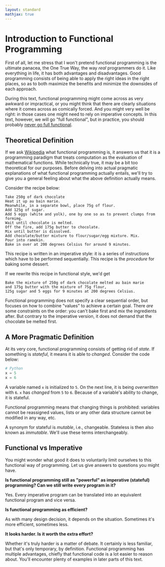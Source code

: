 ```yaml
---
layout: standard
mathjax: true
---
```

# Introduction to Functional Programming

First of all, let me stress that I won't pretend functional programming
is the ultimate panacea, the One True Way, the way *real* programmers do it.
Like everything in life, it has both advantages
and disadvantages. Good programming consists of being
able to apply the right ideas in the right places,
so as to both maximize the benefits and minimize the downsides
of each approach.

During this text, functional programming might come across as
very awkward or impractical, or you might think that there are clearly situations
where it comes across as comically forced. And you might very well be right:
in those cases one might  need to rely on imperative concepts.
In this text, however, we will go "full functional", but in practice,
you should probably [never go full functional](https://www.youtube.com/watch?v=X6WHBO_Qc-Q).

## Theoretical Definition

If we ask [Wikipedia](https://en.wikipedia.org/wiki/Functional_programming)
what functional programming is, it answers us that
it is a programming paradigm that
treats computation as the evaluation of mathematical functions.
While technically true, it may be a bit too theoretical
for our purposes. Before delving into actual pragmatic
explanations of what functional programming actually entails,
we'll try to give you a general feeling about
what the above definition actually means.

Consider the recipe below:

```text
Take 250g of dark chocolate
Heat it up au bain marie.
Meanwhile, in a separate bowl, place 75g of flour.
Add 125g of sugar.
Add 5 eggs (white and yolk), one by one so as to prevent clumps from formimg.
Wait until chocolate is melted.
Off the fire, add 175g butter to chocolate.
Mix until butter is dissolved.
Add chocolate/butter mixture to flour/sugar/egg mixture. Mix.
Pour into ramekin.
Bake in over at 200 degrees Celsius for around 9 minutes.
```

This recipe is written in an imperative style:
it is a series of instructions which have to be performed sequentially.
This recipe is the *procedure* for baking some dessert.

If we rewrite this recipe in functional style, we'd get

```text
Bake the mixture of 250g of dark chocolate melted au bain marie
and 175g butter with the mixture of 75g flour,
125g sugar and 5 eggs for 9 minutes at 200 degrees Celsius.
```

Functional programming does not specify a clear sequential order,
but focuses on how to combine "values" to achieve a certain goal.
There *are* some constraints on the order: you can't bake first and
mix the ingredients after. But contrary to the imperative version,
it does not demand that the chocolate be melted first.

## A More Pragmatic Definition

At its very core, functional programming consists of getting rid of *state*.
If something is *stateful*, it means it is able to *changed*.
Consider the code below:

```python
# Python
x = 5
x = 6
```

A variable named `x` is initialized to `5`. On the next line, it is being
*overwritten* with `6`. `x` has *changed* from `5` to `6`.
Because of a variable's ability to change, it is stateful.

Functional programming means that changing things is prohibited:
variables cannot be reassigned values, lists or any other data structure cannot be
modified in any way, etc.

A synonym for stateful is *mutable*, i.e., changeable. Stateless
is then also known as *immutable*. We'll use these terms interchangeably.

## Functional vs Imperative

You might wonder what good it does to voluntarily limit
ourselves to this functional way of programming. Let us give
answers to questions you might have.

**Is functional programming still as "powerful" as imperative (stateful) programming? Can we still write every program in it?**

Yes. Every imperative program can be translated into an equivalent
functional program and vice versa.

**Is functional programming as efficient?**

As with many design decision, it depends on the situation.
Sometimes it's more efficient, sometimes less.

**It looks harder. Is it worth the extra effort?**

Whether it's truly harder is a matter of debate. It certainly is less familiar,
but that's only temporary, by definition.
Functional programming has multiple advantages, chiefly
that functional code is a lot easier to reason about. You'll encounter
plenty of examples in later parts of this text.
